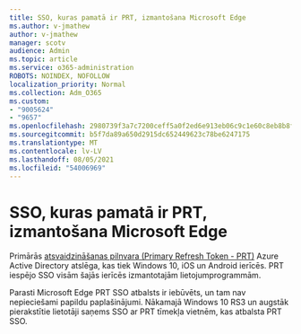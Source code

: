 ```yaml
---
title: SSO, kuras pamatā ir PRT, izmantošana Microsoft Edge
ms.author: v-jmathew
author: v-jmathew
manager: scotv
audience: Admin
ms.topic: article
ms.service: o365-administration
ROBOTS: NOINDEX, NOFOLLOW
localization_priority: Normal
ms.collection: Adm_O365
ms.custom:
- "9005624"
- "9657"
ms.openlocfilehash: 2980739f3a7c7200ceff5a0f2ed6e913eb06c9c1e60c8eb8b8f102f3f2760f01
ms.sourcegitcommit: b5f7da89a650d2915dc652449623c78be6247175
ms.translationtype: MT
ms.contentlocale: lv-LV
ms.lasthandoff: 08/05/2021
ms.locfileid: "54006969"
---
```

# <a name="use-prt-based-sso-in-microsoft-edge"></a>SSO, kuras pamatā ir PRT, izmantošana Microsoft Edge

Primārās [atsvaidzināšanas pilnvara (Primary Refresh Token - PRT)](https://go.microsoft.com/fwlink/?linkid=2133632) Azure Active Directory atslēga, kas tiek Windows 10, iOS un Android ierīcēs. PRT iespējo SSO visām šajās ierīcēs izmantotajām lietojumprogrammām.

Parasti Microsoft Edge PRT SSO atbalsts ir iebūvēts, un tam nav nepieciešami papildu paplašinājumi. Nākamajā Windows 10 RS3 un augstāk pierakstītie lietotāji saņems SSO ar PRT tīmekļa vietnēm, kas atbalsta PRT SSO.

